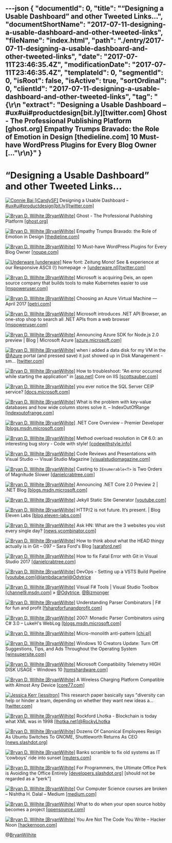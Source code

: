 ---json
{
  "documentId": 0,
  "title": "“Designing a Usable Dashboard” and other Tweeted Links…",
  "documentShortName": "2017-07-11-designing-a-usable-dashboard-and-other-tweeted-links",
  "fileName": "index.html",
  "path": "./entry/2017-07-11-designing-a-usable-dashboard-and-other-tweeted-links",
  "date": "2017-07-11T23:46:35.4Z",
  "modificationDate": "2017-07-11T23:46:35.4Z",
  "templateId": 0,
  "segmentId": 0,
  "isRoot": false,
  "isActive": true,
  "sortOrdinal": 0,
  "clientId": "2017-07-11-designing-a-usable-dashboard-and-other-tweeted-links",
  "tag": "{\r\n  \"extract\": \"Designing a Usable Dashboard – #ux#ui#productdesign[bit.ly][twitter.com] Ghost - The Professional Publishing Platform [ghost.org] Empathy Trumps Bravado: the Role of Emotion in Design [thedieline.com] 10 Must-have WordPress Plugins for Every Blog Owner [...\"\r\n}"
}
---

# “Designing a Usable Dashboard” and other Tweeted Links…

[<img alt="Connie Bai [iCandySF]" src="https://songhay.blob.core.windows.net/shared-social-twitter/iCandySF.jpg">](https://www.linkedin.com/in/conniebai "Connie Bai [iCandySF]") Designing a Usable Dashboard – [#ux](http://twitter.com/search?q=%23ux)[#ui](http://twitter.com/search?q=%23ui)[#productdesign](http://twitter.com/search?q=%23productdesign)[[bit.ly]](http://bit.ly/2sQ5kwM)[[twitter.com]](https://twitter.com/iCandySF/status/884125174093819905/photo/1)

[<img alt="Bryan D. Wilhite [BryanWilhite]" src="https://songhay.blob.core.windows.net/shared-social-twitter/BryanWilhite.jpeg">](http://songhayblog.azurewebsites.net/ "Bryan D. Wilhite [BryanWilhite]") Ghost - The Professional Publishing Platform [[ghost.org]](https://ghost.org/)

[<img alt="Bryan D. Wilhite [BryanWilhite]" src="https://songhay.blob.core.windows.net/shared-social-twitter/BryanWilhite.jpeg">](http://songhayblog.azurewebsites.net/ "Bryan D. Wilhite [BryanWilhite]") Empathy Trumps Bravado: the Role of Emotion in Design [[thedieline.com]](http://www.thedieline.com/blog/2017/3/27/empathy-trumps-bravado-the-role-of-emotion-in-design)

[<img alt="Bryan D. Wilhite [BryanWilhite]" src="https://songhay.blob.core.windows.net/shared-social-twitter/BryanWilhite.jpeg">](http://songhayblog.azurewebsites.net/ "Bryan D. Wilhite [BryanWilhite]") 10 Must-have WordPress Plugins for Every Blog Owner [[noupe.com]](https://www.noupe.com/wordpress/10-must-have-wordpress-plugins-for-every-blog-owner.html)

[<img alt="Underware [underware]" src="https://songhay.blob.core.windows.net/shared-social-twitter/underware.jpg">](http://www.underware.nl/ "Underware [underware]") New font: Zeitung Mono! See & experience at our Responsive ASCII (!) homepage -> [[underware.nl]](http://www.underware.nl)[[twitter.com]](https://twitter.com/underware/status/879682285758550017/photo/1)

[<img alt="Bryan D. Wilhite [BryanWilhite]" src="https://songhay.blob.core.windows.net/shared-social-twitter/BryanWilhite.jpeg">](http://songhayblog.azurewebsites.net/ "Bryan D. Wilhite [BryanWilhite]") Microsoft is acquiring Deis, an open source company that builds tools to make Kubernetes easier to use [[mspoweruser.com]](https://mspoweruser.com/microsoft-acquiring-deis-open-source-company-builds-tools-make-kubernetes-easier-use/)

[<img alt="Bryan D. Wilhite [BryanWilhite]" src="https://songhay.blob.core.windows.net/shared-social-twitter/BryanWilhite.jpeg">](http://songhayblog.azurewebsites.net/ "Bryan D. Wilhite [BryanWilhite]") Choosing an Azure Virtual Machine — April 2017 [[petri.com]](https://www.petri.com/choosing-azure-virtual-machine-april-2017)

[<img alt="Bryan D. Wilhite [BryanWilhite]" src="https://songhay.blob.core.windows.net/shared-social-twitter/BryanWilhite.jpeg">](http://songhayblog.azurewebsites.net/ "Bryan D. Wilhite [BryanWilhite]") Microsoft introduces .NET API Browser, an one-stop shop to search all .NET APIs from a web browser [[mspoweruser.com]](https://mspoweruser.com/microsoft-introduces-net-api-browser-one-stop-shop-search-net-apis-web-browser/)

[<img alt="Bryan D. Wilhite [BryanWilhite]" src="https://songhay.blob.core.windows.net/shared-social-twitter/BryanWilhite.jpeg">](http://songhayblog.azurewebsites.net/ "Bryan D. Wilhite [BryanWilhite]") Announcing Azure SDK for Node.js 2.0 preview | Blog | Microsoft Azure [[azure.microsoft.com]](https://azure.microsoft.com/en-us/blog/announcing-azure-sdk-node-2-preview/)

[<img alt="Bryan D. Wilhite [BryanWilhite]" src="https://songhay.blob.core.windows.net/shared-social-twitter/BryanWilhite.jpeg">](http://songhayblog.azurewebsites.net/ "Bryan D. Wilhite [BryanWilhite]") when i added a data disk for my VM in the [@Azure](http://twitter.com/Azure) portal (and pressed save) it just showed up in Disk Management -sm… [[twitter.com]](https://twitter.com/i/web/status/880908933019205632)

[<img alt="Bryan D. Wilhite [BryanWilhite]" src="https://songhay.blob.core.windows.net/shared-social-twitter/BryanWilhite.jpeg">](http://songhayblog.azurewebsites.net/ "Bryan D. Wilhite [BryanWilhite]") How to troubleshoot: “An error occurred while starting the application” in [[asp.net]](http://ASP.NET) Core on IIS [[scottsauber.com]](https://scottsauber.com/2017/04/10/how-to-troubleshoot-an-error-occurred-while-starting-the-application-in-asp-net-core-on-iis/)

[<img alt="Bryan D. Wilhite [BryanWilhite]" src="https://songhay.blob.core.windows.net/shared-social-twitter/BryanWilhite.jpeg">](http://songhayblog.azurewebsites.net/ "Bryan D. Wilhite [BryanWilhite]") you ever notice the SQL Server CEIP service? [[docs.microsoft.com]](https://docs.microsoft.com/en-us/sql/sql-server/customer-experience-improvement-program-for-sql-server-data-tools)

[<img alt="Bryan D. Wilhite [BryanWilhite]" src="https://songhay.blob.core.windows.net/shared-social-twitter/BryanWilhite.jpeg">](http://songhayblog.azurewebsites.net/ "Bryan D. Wilhite [BryanWilhite]") What is the problem with key-value databases and how wide column stores solve it. – IndexOutOfRange [[indexoutofrange.com]](https://indexoutofrange.com/What-is-the-problem-with-key-value-databases-and-how-wide-column-databases-solve-it/)

[<img alt="Bryan D. Wilhite [BryanWilhite]" src="https://songhay.blob.core.windows.net/shared-social-twitter/BryanWilhite.jpeg">](http://songhayblog.azurewebsites.net/ "Bryan D. Wilhite [BryanWilhite]") .NET Core Overview – Premier Developer [[blogs.msdn.microsoft.com]](https://blogs.msdn.microsoft.com/premier_developer/2017/04/12/net-core-overview/)

[<img alt="Bryan D. Wilhite [BryanWilhite]" src="https://songhay.blob.core.windows.net/shared-social-twitter/BryanWilhite.jpeg">](http://songhayblog.azurewebsites.net/ "Bryan D. Wilhite [BryanWilhite]") Method overload resolution in C# 6.0: an interesting bug story - Code with style! [[codewithstyle.info]](http://codewithstyle.info/method-overload-resolution-in-c-6-0-an-interesting-bug-story/)

[<img alt="Bryan D. Wilhite [BryanWilhite]" src="https://songhay.blob.core.windows.net/shared-social-twitter/BryanWilhite.jpeg">](http://songhayblog.azurewebsites.net/ "Bryan D. Wilhite [BryanWilhite]") Code Reviews and Presentations with Visual Studio -- Visual Studio Magazine [[visualstudiomagazine.com]](https://visualstudiomagazine.com/articles/2017/03/01/code-reviews-presentations-visual-studio-toolbox.aspx)

[<img alt="Bryan D. Wilhite [BryanWilhite]" src="https://songhay.blob.core.windows.net/shared-social-twitter/BryanWilhite.jpeg">](http://songhayblog.azurewebsites.net/ "Bryan D. Wilhite [BryanWilhite]") Casting to `IEnumerable<T>` is Two Orders of Magnitude Slower [[danielcrabtree.com]](https://www.danielcrabtree.com/blog/191/casting-to-ienumerable-t-is-two-orders-of-magnitude-slower)

[<img alt="Bryan D. Wilhite [BryanWilhite]" src="https://songhay.blob.core.windows.net/shared-social-twitter/BryanWilhite.jpeg">](http://songhayblog.azurewebsites.net/ "Bryan D. Wilhite [BryanWilhite]") Announcing .NET Core 2.0 Preview 2 | .NET Blog [[blogs.msdn.microsoft.com]](https://blogs.msdn.microsoft.com/dotnet/2017/06/28/announcing-net-core-2-0-preview-2/)

[<img alt="Bryan D. Wilhite [BryanWilhite]" src="https://songhay.blob.core.windows.net/shared-social-twitter/BryanWilhite.jpeg">](http://songhayblog.azurewebsites.net/ "Bryan D. Wilhite [BryanWilhite]") Jekyll Static Site Generator [[youtube.com]](https://www.youtube.com/watch?v=7mXeJlFdZ2c)

[<img alt="Bryan D. Wilhite [BryanWilhite]" src="https://songhay.blob.core.windows.net/shared-social-twitter/BryanWilhite.jpeg">](http://songhayblog.azurewebsites.net/ "Bryan D. Wilhite [BryanWilhite]") HTTP/2 is not future. It’s present. | Blog Eleven Labs [[blog.eleven-labs.com]](http://blog.eleven-labs.com/en/http2-future-present/)

[<img alt="Bryan D. Wilhite [BryanWilhite]" src="https://songhay.blob.core.windows.net/shared-social-twitter/BryanWilhite.jpeg">](http://songhayblog.azurewebsites.net/ "Bryan D. Wilhite [BryanWilhite]") Ask HN: What are the 3 websites you visit every single day? [[news.ycombinator.com]](https://news.ycombinator.com/item?id=14075942)

[<img alt="Bryan D. Wilhite [BryanWilhite]" src="https://songhay.blob.core.windows.net/shared-social-twitter/BryanWilhite.jpeg">](http://songhayblog.azurewebsites.net/ "Bryan D. Wilhite [BryanWilhite]") How to think about what the HEAD thingy actually is in Git – 097 – Sara Ford's Blog [[saraford.net]](https://saraford.net/2017/04/07/how-to-think-about-what-the-head-thingy-actually-is-in-git-097/)

[<img alt="Bryan D. Wilhite [BryanWilhite]" src="https://songhay.blob.core.windows.net/shared-social-twitter/BryanWilhite.jpeg">](http://songhayblog.azurewebsites.net/ "Bryan D. Wilhite [BryanWilhite]") How to fix Fatal Error with Git in Visual Studio 2017 [[danielcrabtree.com]](https://www.danielcrabtree.com/blog/176/how-to-fix-fatal-error-with-git-in-visual-studio-2017)

[<img alt="Bryan D. Wilhite [BryanWilhite]" src="https://songhay.blob.core.windows.net/shared-social-twitter/BryanWilhite.jpeg">](http://songhayblog.azurewebsites.net/ "Bryan D. Wilhite [BryanWilhite]") DevOps - Setting up a VSTS Build Pipeline [[youtube.com]](https://www.youtube.com/watch?v=yOQDsvLhCug)[@lambdacartel](http://twitter.com/lambdacartel)[@Odytrice](http://twitter.com/Odytrice)

[<img alt="Bryan D. Wilhite [BryanWilhite]" src="https://songhay.blob.core.windows.net/shared-social-twitter/BryanWilhite.jpeg">](http://songhayblog.azurewebsites.net/ "Bryan D. Wilhite [BryanWilhite]") Visual F# Tools | Visual Studio Toolbox [[channel9.msdn.com]](https://channel9.msdn.com/Shows/Visual-Studio-Toolbox/Visual-F-Tools) » [@Odytrice](http://twitter.com/Odytrice), [@Bizmonger](http://twitter.com/Bizmonger)

[<img alt="Bryan D. Wilhite [BryanWilhite]" src="https://songhay.blob.core.windows.net/shared-social-twitter/BryanWilhite.jpeg">](http://songhayblog.azurewebsites.net/ "Bryan D. Wilhite [BryanWilhite]") Understanding Parser Combinators | F# for fun and profit [[fsharpforfunandprofit.com]](https://fsharpforfunandprofit.com/posts/understanding-parser-combinators/)

[<img alt="Bryan D. Wilhite [BryanWilhite]" src="https://songhay.blob.core.windows.net/shared-social-twitter/BryanWilhite.jpeg">](http://songhayblog.azurewebsites.net/ "Bryan D. Wilhite [BryanWilhite]") 2007: Monadic Parser Combinators using C# 3.0 – LukeH's WebLog [[blogs.msdn.microsoft.com]](https://blogs.msdn.microsoft.com/lukeh/2007/08/19/monadic-parser-combinators-using-c-3-0/)

[<img alt="Bryan D. Wilhite [BryanWilhite]" src="https://songhay.blob.core.windows.net/shared-social-twitter/BryanWilhite.jpeg">](http://songhayblog.azurewebsites.net/ "Bryan D. Wilhite [BryanWilhite]") Micro-monolith anti-pattern [[chi.pl]](http://chi.pl/2017/01/30/Micro-monolith-Anti-pattern.html)

[<img alt="Bryan D. Wilhite [BryanWilhite]" src="https://songhay.blob.core.windows.net/shared-social-twitter/BryanWilhite.jpeg">](http://songhayblog.azurewebsites.net/ "Bryan D. Wilhite [BryanWilhite]") Windows 10 Creators Update: Turn Off Suggestions, Tips, and Ads Throughout the Operating System [[winsupersite.com]](http://winsupersite.com/windows-10/windows-10-creators-update-turn-suggestions-tips-and-ads-throughout-operating-system)

[<img alt="Bryan D. Wilhite [BryanWilhite]" src="https://songhay.blob.core.windows.net/shared-social-twitter/BryanWilhite.jpeg">](http://songhayblog.azurewebsites.net/ "Bryan D. Wilhite [BryanWilhite]") Microsoft Compatibility Telemetry HIGH DISK USAGE - Windows 10 [[tomshardware.com]](http://www.tomshardware.com/forum/id-2862973/microsoft-compatibility-telemetry-high-disk-usage.html)

[<img alt="Bryan D. Wilhite [BryanWilhite]" src="https://songhay.blob.core.windows.net/shared-social-twitter/BryanWilhite.jpeg">](http://songhayblog.azurewebsites.net/ "Bryan D. Wilhite [BryanWilhite]") A Wireless Charging Platform Compatible with Almost Any Device [[core77.com]](http://www.core77.com/not%20implemented)

[<img alt="Jessica Kerr [jessitron]" src="https://songhay.blob.core.windows.net/shared-social-twitter/jessitron.jpg">](http://abstractivate.jessitron.com/ "Jessica Kerr [jessitron]") This research paper basically says "diversity can help or hinder a team, depending on whether they want new ideas a… [[twitter.com]](https://twitter.com/i/web/status/883536224216068098)

[<img alt="Bryan D. Wilhite [BryanWilhite]" src="https://songhay.blob.core.windows.net/shared-social-twitter/BryanWilhite.jpeg">](http://songhayblog.azurewebsites.net/ "Bryan D. Wilhite [BryanWilhite]") Rockford Lhotka - Blockchain is today what XML was in 1998 [[lhotka.net]](http://www.lhotka.net/weblog/BlockchainIsTodayWhatXMLWasIn1998.aspx)[@RockyLhotka](http://twitter.com/RockyLhotka)

[<img alt="Bryan D. Wilhite [BryanWilhite]" src="https://songhay.blob.core.windows.net/shared-social-twitter/BryanWilhite.jpeg">](http://songhayblog.azurewebsites.net/ "Bryan D. Wilhite [BryanWilhite]") Dozens Of Canonical Employees Resign As Ubuntu Switches To GNOME, Shuttleworth Returns As CEO [[news.slashdot.org]](https://news.slashdot.org/story/17/04/12/1844230/dozens-of-canonical-employees-resign-as-ubuntu-switches-to-gnome-shuttleworth-returns-as-ceo?utm_source=feedly1.0mainlinkanon&utm_medium=feed)

[<img alt="Bryan D. Wilhite [BryanWilhite]" src="https://songhay.blob.core.windows.net/shared-social-twitter/BryanWilhite.jpeg">](http://songhayblog.azurewebsites.net/ "Bryan D. Wilhite [BryanWilhite]") Banks scramble to fix old systems as IT 'cowboys' ride into sunset [[reuters.com]](http://www.reuters.com/article/us-usa-banks-cobol-idUSKBN17C0D8)

[<img alt="Bryan D. Wilhite [BryanWilhite]" src="https://songhay.blob.core.windows.net/shared-social-twitter/BryanWilhite.jpeg">](http://songhayblog.azurewebsites.net/ "Bryan D. Wilhite [BryanWilhite]") For Programmers, the Ultimate Office Perk is Avoiding the Office Entirely [[developers.slashdot.org]](https://developers.slashdot.org/story/17/04/12/1514247/for-programmers-the-ultimate-office-perk-is-avoiding-the-office-entirely?utm_source=feedly1.0mainlinkanon&utm_medium=feed) [should not be regarded as a “perk”]

[<img alt="Bryan D. Wilhite [BryanWilhite]" src="https://songhay.blob.core.windows.net/shared-social-twitter/BryanWilhite.jpeg">](http://songhayblog.azurewebsites.net/ "Bryan D. Wilhite [BryanWilhite]") Our Computer Science courses are broken – Nishtha H. Dalal – Medium [[medium.com]](https://medium.com/@nishthaHD/our-computer-science-courses-are-broken-8b12cf178853)

[<img alt="Bryan D. Wilhite [BryanWilhite]" src="https://songhay.blob.core.windows.net/shared-social-twitter/BryanWilhite.jpeg">](http://songhayblog.azurewebsites.net/ "Bryan D. Wilhite [BryanWilhite]") What to do when your open source hobby becomes a project [[opensource.com]](https://opensource.com/open-organization/17/4/open-leadership-softether)

[<img alt="Bryan D. Wilhite [BryanWilhite]" src="https://songhay.blob.core.windows.net/shared-social-twitter/BryanWilhite.jpeg">](http://songhayblog.azurewebsites.net/ "Bryan D. Wilhite [BryanWilhite]") You Are Not The Code You Write – Hacker Noon [[hackernoon.com]](https://hackernoon.com/you-are-not-the-code-you-write-e54f02876ca3)

@[BryanWilhite](https://twitter.com/BryanWilhite)
